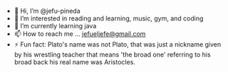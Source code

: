 - 👋 Hi, I’m @jefu-pineda
- 👀 I’m interested in reading and learning, music, gym, and coding
- 🌱 I’m currently learning java
- 📫 How to reach me ... jefueljefe@gmail.com
- ⚡ Fun fact: Plato's name was not Plato, that was just a nickname given by his wrestling teacher that means 'the broad one' referring to his broad back
his real name was Aristocles.

<!---
jefu-pineda/jefu-pineda is a ✨ special ✨ repository because its `README.md` (this file) appears on your GitHub profile.
You can click the Preview link to take a look at your changes.
--->
